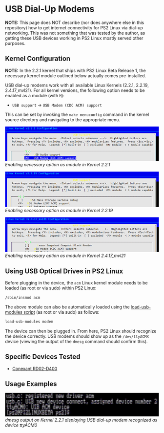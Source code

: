 # USB Dial-Up Modems

**NOTE:** This page does NOT describe (nor does anywhere else in this repository) how to get internet connectivity for PS2 Linux via dial-up networking. This was not something that was tested by the author, as getting these USB devices working in PS2 Linux mostly served other purposes.

## Kernel Configuration

**NOTE:** In the 2.2.1 kernel that ships with PS2 Linux Beta Release 1, the necessary kernel module outlined below actually comes pre-installed.

USB dial-up modems work with all available Linux Kernels (2.2.1, 2.2.19, 2.4.17_mvl21). For all kernel versions, the following option needs to be enabled as a module (with ```M```):
* ```USB support``` -> ```USB Modem (CDC ACM) support```

This can be set by invoking the ```make menuconfig``` command in the kernel source directory and navigating to the appropriate menu.

![](2.2.1_acm.png?raw=true)  
*Enabling necessary option as module in Kernel 2.2.1*

![](2.2.19_acm.png?raw=true)  
*Enabling necessary option as module in Kernel 2.2.19*

![](2.4.17_acm.png?raw=true)  
*Enabling necessary option as module in Kernel 2.4.17_mvl21*

## Using USB Optical Drives in PS2 Linux

Before plugging in the device, the ```acm``` Linux kernel module needs to be loaded (as root or via sudo) within PS2 Linux:  
```bash
/sbin/insmod acm
```

The above module can also be automatically loaded using the [load-usb-modules script](../../Scripts/load-usb-modules) (as root or via sudo) as follows:
```bash
load-usb-modules modem
```

The device can then be plugged in. From here, PS2 Linux should recognize the device correctly. USB modems should show up as the ```/dev/ttyACMX``` device (viewing the output of the ```dmesg``` command should confirm this).

## Specific Devices Tested

* [Conexant RD02-D400](https://www.amazon.com/Conexant-RD02-D400-External-Modem-NW147/dp/B006P3IWV0)

## Usage Examples

![](USB_modem_dmesg_2.2.1.png?raw=true)  
*dmesg output on Kernel 2.2.1 displaying USB dial-up modem recognized as device ttyACM0*

